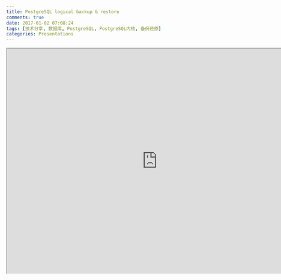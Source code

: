 ```yaml
---
title: PostgreSQL logical backup & restore
comments: true
date: 2017-01-02 07:08:24
tags: [技术分享, 数据库, PostgreSQL, PostgreSQL内核, 备份还原]
categories: Presentations
---
```

<center>
<iframe src="http://shenyu.wiki/uploads/pg-logical-backup-restore.html" width="800" height="600" > </iframe>
</center>

